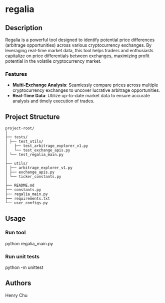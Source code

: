 # regalia

## Description
Regalia is a powerful tool designed to identify potential price differences (arbitrage opportunities) 
across various cryptocurrency exchanges. By leveraging real-time market data, this tool helps traders 
and enthusiasts capitalize on price differentials between exchanges, maximizing profit potential in 
the volatile cryptocurrency market.

### Features
- **Multi-Exchange Analysis**: Seamlessly compare prices across multiple cryptocurrency exchanges to 
uncover lucrative arbitrage opportunities.
- **Real-Time Data**: Utilize up-to-date market data to ensure accurate analysis and timely execution 
of trades.

## Project Structure
```
project-root/
│
├── tests/
│ ├── test_utils/
│   ├── test_arbitrage_explorer_v1.py
│   └── test_exchange_apis.py
│ └── test_regalia_main.py
│
├── utils/
│ ├── arbitrage_explorer_v1.py
│ ├── exchange_apis.py
│ └── ticker_constants.py
│
├── README.md
├── constants.py
├── regalia_main.py
├── requirements.txt
└── user_configs.py
```

## Usage
### Run tool
python regalia_main.py
### Run unit tests
python -m unittest

## Authors
Henry Chu

